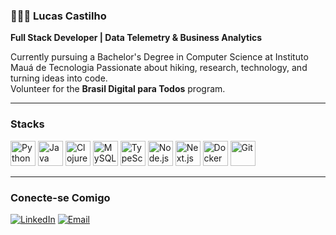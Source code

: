 ### 👨🏻‍💻 Lucas Castilho

**Full Stack Developer | Data Telemetry & Business Analytics**

Currently pursuing a Bachelor's Degree in Computer Science at Instituto Mauá de Tecnologia
Passionate about hiking, research, technology, and turning ideas into code.                                                                                                                                          
Volunteer for the **Brasil Digital para Todos** program.



---

### Stacks 

<p align="left">
  <img src="https://cdn.jsdelivr.net/gh/devicons/devicon/icons/python/python-original.svg" alt="Python" width="40" height="40"/>
  <img src="https://cdn.jsdelivr.net/gh/devicons/devicon/icons/java/java-original.svg" alt="Java" width="40" height="40"/>
  <img src="https://cdn.jsdelivr.net/gh/devicons/devicon/icons/clojure/clojure-original.svg" alt="Clojure" width="40" height="40"/>
  <img src="https://cdn.jsdelivr.net/gh/devicons/devicon/icons/mysql/mysql-original.svg" alt="MySQL" width="40" height="40"/>
  <img src="https://cdn.jsdelivr.net/gh/devicons/devicon/icons/typescript/typescript-original.svg" alt="TypeScript" width="40" height="40"/>
  <img src="https://cdn.jsdelivr.net/gh/devicons/devicon/icons/nodejs/nodejs-original.svg" alt="Node.js" width="40" height="40"/>
  <img src="https://cdn.jsdelivr.net/gh/devicons/devicon/icons/nextjs/nextjs-original.svg" alt="Next.js" width="40" height="40"/>
  <img src="https://cdn.jsdelivr.net/gh/devicons/devicon/icons/docker/docker-original.svg" alt="Docker" width="40" height="40"/>
  <img src="https://cdn.jsdelivr.net/gh/devicons/devicon/icons/git/git-original.svg" alt="Git" width="40" height="40"/>
</p>

---

### Conecte-se Comigo
[![LinkedIn](https://img.shields.io/badge/LinkedIn-0077B5?style=for-the-badge&logo=linkedin&logoColor=white)](https://www.linkedin.com/in/lucas-castilho-43bb28354/)
[![Email](https://img.shields.io/badge/Email-D14836?style=for-the-badge&logo=gmail&logoColor=white)](mailto:lubertanhe@gmail.com)


